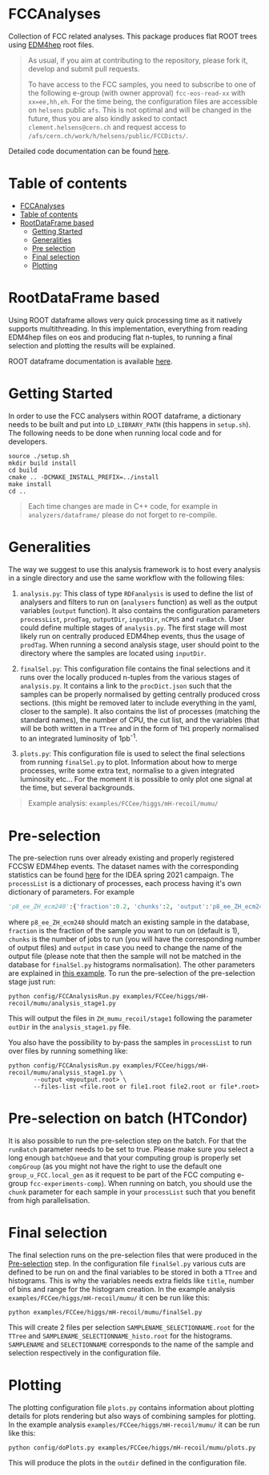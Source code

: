 FCCAnalyses
=============

Collection of FCC related analyses. This package produces flat ROOT trees using [EDM4hep](https://github.com/key4hep/EDM4hep) root files.

>
> As usual, if you aim at contributing to the repository, please fork it, develop and submit pull requests.
>
> To have access to the FCC samples, you need to subscribe to one of the following e-group (with owner approval) `fcc-eos-read-xx` with `xx=ee,hh,eh`. For the time being, the configuration files are accessible on `helsens` public `afs`. This is not optimal and will be changed in the future, thus you are also kindly asked to contact `clement.helsens@cern.ch` and request access to `/afs/cern.ch/work/h/helsens/public/FCCDicts/`.
>

Detailed code documentation can be found [here](http://hep-fcc.github.io/FCCAnalyses/doc/latest/index.html).

Table of contents
=================
  * [FCCAnalyses](#fccanalyses)
  * [Table of contents](#table-of-contents)
  * [RootDataFrame based](#rootdataframe-based)
    * [Getting Started](#getting-started)
    * [Generalities](#generalities)
    * [Pre selection](#pre-selection)
    * [Final selection](#final-selection)
    * [Plotting](#plotting)


RootDataFrame based
=============
Using ROOT dataframe allows very quick processing time as it natively supports multithreading. In this implementation, everything from reading EDM4hep files on eos and producing flat n-tuples, to running a final selection and plotting the results will be explained.

ROOT dataframe documentation is available [here](https://root.cern/doc/master/classROOT_1_1RDataFrame.html).

Getting Started
============
In order to use the FCC analysers within ROOT dataframe, a dictionary needs to be built and put into `LD_LIBRARY_PATH` (this happens in `setup.sh`). The following needs to be done when running local code and for developers.

```shell
source ./setup.sh
mkdir build install
cd build
cmake .. -DCMAKE_INSTALL_PREFIX=../install
make install
cd ..
```

>
> Each time changes are made in C++ code, for example in `analyzers/dataframe/` please do not forget to re-compile.
>

Generalities
============
The way we suggest to use this analysis framework is to host every analysis in a single directory and use the same workflow with the following files:

1. `analysis.py`: This class of type `RDFanalysis` is used to define the list of analysers and filters to run on (`analysers` function) as well as the output variables (`output` function). It also contains the configuration parameters `processList`, `prodTag`, `outputDir`, `inputDir`, `nCPUS` and `runBatch`. User could define multiple stages of `analysis.py`. The first stage will most likely run on centrally produced EDM4hep events, thus the usage of `prodTag`. When running a second analysis stage, user should point to the directory where the samples are located using `inputDir`.

2. `finalSel.py`: This configuration file contains the final selections and it runs over the locally produced n-tuples from the various stages of `analysis.py`. It contains a link to the `procDict.json` such that the samples can be properly normalised by getting centrally produced cross sections. (this might be removed later to include everything in the yaml, closer to the sample). It also contains the list of processes (matching the standard names), the number of CPU, the cut list, and the variables (that will be both written in a `TTree` and in the form of `TH1` properly normalised to an integrated luminosity of 1pb<sup>-1</sup>.

3. `plots.py`: This configuration file is used to select the final selections from running `finalSel.py` to plot. Information about how to merge processes, write some extra text, normalise to a given integrated luminosity etc... For the moment it is possible to only plot one signal at the time, but several backgrounds.

>
> Example analysis: `examples/FCCee/higgs/mH-recoil/mumu/`
>

Pre-selection
============
The pre-selection runs over already existing and properly registered FCCSW EDM4hep events. The dataset names with the corresponding statistics can be found [here](http://fcc-physics-events.web.cern.ch/fcc-physics-events/Delphesevents_spring2021_IDEA.php) for the IDEA spring 2021 campaign. The `processList` is a dictionary of processes, each process having it's own dictionary of parameters. For example
```python
'p8_ee_ZH_ecm240':{'fraction':0.2, 'chunks':2, 'output':'p8_ee_ZH_ecm240_out'}
```
where `p8_ee_ZH_ecm240` should match an existing sample in the database, `fraction` is the fraction of the sample you want to run on (default is 1), `chunks` is the number of jobs to run (you will have the corresponding number of output files) and `output` in case you need to change the name of the output file (please note that then the sample will not be matched in the database for `finalSel.py` histograms normalisation). The other parameters are explained in [this example](https://github.com/HEP-FCC/FCCAnalyses/tree/master/example/FCCee/higgs/mH-recoil/analysis_stage1.py).
To run the pre-selection of the pre-selection stage just run:

```shell
python config/FCCAnalysisRun.py examples/FCCee/higgs/mH-recoil/mumu/analysis_stage1.py
```

This will output the files in `ZH_mumu_recoil/stage1` following the parameter `outDir` in the `analysis_stage1.py` file.

You also have the possibility to by-pass the samples in `processList` to run over files by running something like:

```shell
python config/FCCAnalysisRun.py examples/FCCee/higgs/mH-recoil/mumu/analysis_stage1.py \
       --output <myoutput.root> \
       --files-list <file.root or file1.root file2.root or file*.root>
```

Pre-selection on batch (HTCondor)
============
It is also possible to run the pre-selection step on the batch. For that the `runBatch` parameter needs to be set to true. Please make sure you select a long enough `batchQueue` and that your computing group is properly set `compGroup` (as you might not have the right to use the default one `group_u_FCC.local_gen` as it request to be part of the FCC computing e-group `fcc-experiments-comp`). When running on batch, you should use the `chunk` parameter for each sample in your `processList` such that you benefit from high parallelisation.


Final selection
============
The final selection runs on the pre-selection files that were produced in the [Pre-selection](#pre-selection) step.
In the configuration file `finalSel.py` various cuts are defined to be run on and the final variables to be stored in both a `TTree` and histograms. This is why the variables needs extra fields like `title`, number of bins and range for the histogram creation.
In the example analysis `examples/FCCee/higgs/mH-recoil/mumu/` it cen be run like this:

```shell
python examples/FCCee/higgs/mH-recoil/mumu/finalSel.py
```

This will create 2 files per selection `SAMPLENAME_SELECTIONNAME.root` for the `TTree` and `SAMPLENAME_SELECTIONNAME_histo.root` for the histograms. `SAMPLENAME` and `SELECTIONNAME` corresponds to the name of the sample and selection respectively in the configuration file.

Plotting
============
The plotting configuration file `plots.py` contains information about plotting details for plots rendering but also ways of combining samples for plotting.
In the example analysis `examples/FCCee/higgs/mH-recoil/mumu/` it can be run like this:
```shell
python config/doPlots.py examples/FCCee/higgs/mH-recoil/mumu/plots.py
```

This will produce the plots in the `outdir` defined in the configuration file.
